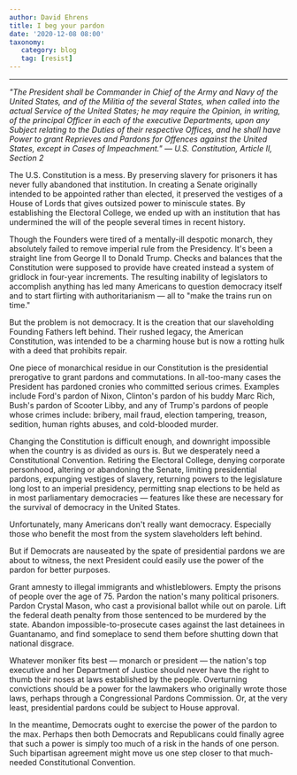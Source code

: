 ```yaml
---
author: David Ehrens
title: I beg your pardon
date: '2020-12-08 08:00'
taxonomy:
   category: blog
   tag: [resist]
---
```

---
*"The President shall be Commander in Chief of the Army and Navy of the United States, and of the Militia of the several States, when called into the actual Service of the United States; he may require the Opinion, in writing, of the principal Officer in each of the executive Departments, upon any Subject relating to the Duties of their respective Offices, and he shall have Power to grant Reprieves and Pardons for Offences against the United States, except in Cases of Impeachment." — U.S. Constitution, Article II, Section 2*

The U.S. Constitution is a mess. By preserving slavery for prisoners it has never fully abandoned that institution. In creating a Senate originally intended to be appointed rather than elected, it preserved the vestiges of a House of Lords that gives outsized power to miniscule states. By establishing the Electoral College, we ended up with an institution that has undermined the will of the people several times in recent history.

Though the Founders were tired of a mentally-ill despotic monarch, they absolutely failed to remove imperial rule from the Presidency. It's been a straight line from George II to Donald Trump. Checks and balances that the Constitution were supposed to provide have created instead a system of gridlock in four-year increments. The resulting inability of legislators to accomplish anything has led many Americans to question democracy itself and to start flirting with authoritarianism — all to "make the trains run on time."

But the problem is not democracy. It is the creation that our slaveholding Founding Fathers left behind. Their rushed legacy, the American Constitution, was intended to be a charming house but is now a rotting hulk with a deed that prohibits repair.

One piece of monarchical residue in our Constitution is the presidential prerogative to grant pardons and commutations. In all-too-many cases the President has pardoned cronies who committed serious crimes. Examples include Ford's pardon of Nixon, Clinton's pardon of his buddy Marc Rich, Bush's pardon of Scooter Libby, and any of Trump's pardons of people whose crimes include: bribery, mail fraud, election tampering, treason, sedition, human rights abuses, and cold-blooded murder.

Changing the Constitution is difficult enough, and downright impossible when the country is as divided as ours is. But we desperately need a Constitutional Convention. Retiring the Electoral College, denying corporate personhood, altering or abandoning the Senate, limiting presidential pardons, expunging vestiges of slavery, returning powers to the legislature long lost to an imperial presidency, permitting snap elections to be held as in most parliamentary democracies — features like these are necessary for the survival of democracy in the United States.

Unfortunately, many Americans don't really want democracy. Especially those who benefit the most from the system slaveholders left behind.

But if Democrats are nauseated by the spate of presidential pardons we are about to witness, the next President could easily use the power of the pardon for better purposes.

Grant amnesty to illegal immigrants and whistleblowers. Empty the prisons of people over the age of 75. Pardon the nation's many political prisoners. Pardon Crystal Mason, who cast a provisional ballot while out on parole. Lift the federal death penalty from those sentenced to be murdered by the state. Abandon impossible-to-prosecute cases against the last detainees in Guantanamo, and find someplace to send them before shutting down that national disgrace.

Whatever moniker fits best — monarch or president — the nation's top executive and her Department of Justice should never have the right to thumb their noses at laws established by the people. Overturning convictions should be a power for the lawmakers who originally wrote those laws, perhaps through a Congressional Pardons Commission. Or, at the very least, presidential pardons could be subject to House approval.

In the meantime, Democrats ought to exercise the power of the pardon to the max. Perhaps then both Democrats and Republicans could finally agree that such a power is simply too much of a risk in the hands of one person. Such bipartisan agreement might move us one step closer to that much-needed Constitutional Convention.
